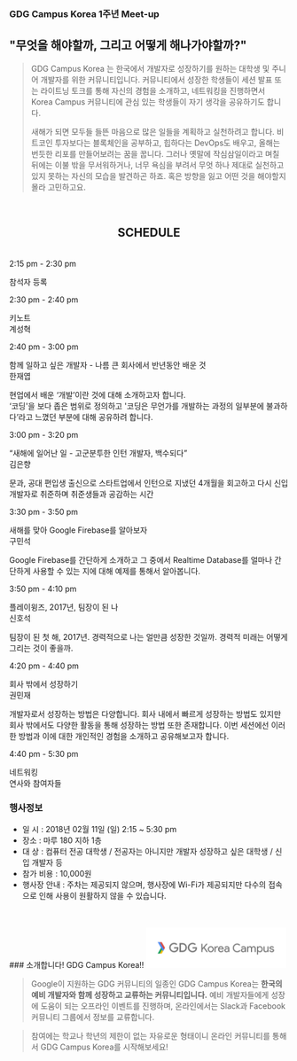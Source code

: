 ### GDG Campus Korea 1주년 Meet-up

<div class="text-center"><h2>"무엇을 해야할까, 그리고 어떻게 해나가야할까?"</h2></div>

>GDG Campus Korea 는 한국에서 개발자로 성장하기를 원하는 대학생 및 주니어 개발자를 위한 커뮤니티입니다.  커뮤니티에서 성장한 학생들이 세션 발표 또는 라이트닝 토크를 통해 자신의 경험을 소개하고, 네트워킹을 진행하면서 Korea Campus 커뮤니티에 관심 있는 학생들이 자기 생각을 공유하기도 합니다.
>
>새해가 되면 모두들 들뜬 마음으로 많은 일들을 계획하고 실천하려고 합니다. 비트코인 투자보다는 블록체인을 공부하고, 힙하다는 DevOps도 배우고, 올해는 번듯한 리포를 만들어보려는 꿈을 꿉니다. 그러나 옛말에 작심삼일이라고 며칠 뒤에는 이불 밖을 무서워하거나, 너무 욕심을 부려서 무엇 하나 제대로 실천하고 있지 못하는 자신의 모습을 발견하곤 하죠. 혹은 방향을 잃고 어떤 것을 해야할지 몰라 고민하고요.

<br>
<h2><center>SCHEDULE</center></h2>
<br>

<div class="schedule__block">
    <div class="schedule__row ng-scope">
                <div class="schedule__cell schedule__cell--time schedule__cell--time--long ng-binding">
                <span>2:15 pm - 2:30 pm</span>
                </div>
                <div class="schedule__cell ng-binding"><p>참석자 등록</p>
                </div>
                <div class="schedule__cell schedule__cell--right">
                </div>
    </div>
     <div class="schedule__row ng-scope">
                <div class="schedule__cell schedule__cell--time schedule__cell--time--long ng-binding">
                <span>2:30 pm - 2:40 pm</span>
                </div>
                <div class="schedule__cell ng-binding"><p>키노트 <br> 계성혁</p>
                </div>
                <div class="schedule__cell schedule__cell--center">
                </div>
    </div>
    <div class="schedule__row ng-scope">
                <div class="schedule__cell schedule__cell--time schedule__cell--time--long ng-binding">
                <span>2:40 pm - 3:00 pm</span>
                </div>
                <div class="schedule__cell ng-binding"><p>함께 일하고 싶은 개발자 - 나름 큰 회사에서 반년동안 배운 것<br> 한재엽</p>
                </div>
                <div class="schedule__cell schedule__cell--right"><p>현업에서 배운 ‘개발’이란 것에 대해 소개하고자 합니다.<br>‘코딩'을 보다 좁은 범위로 정의하고 '코딩은 무언가를 개발하는 과정의 일부분에 불과하다’라고 느꼈던 부분에 대해 공유하려 합니다.</p>
                </div>
    </div>
     <div class="schedule__row ng-scope">
                <div class="schedule__cell schedule__cell--time schedule__cell--time--long ng-binding">
                <span>3:00 pm - 3:20 pm</span>
                </div>
                <div class="schedule__cell ng-binding"><p>“새해에 일어난 일 - 고군분투한 인턴 개발자, 백수되다”<br>김은향</p>
                </div>
                <div class="schedule__cell schedule__cell--right"><p>문과, 공대 편입생 출신으로 스타트업에서 인턴으로 지냈던 4개월을 회고하고 다시 신입 개발자로 취준하며 취준생들과 공감하는 시간</p>
                </div>
    </div>
     <div class="schedule__row ng-scope">
                <div class="schedule__cell schedule__cell--time schedule__cell--time--long ng-binding">
                <span>3:30 pm - 3:50 pm</span>
                </div>
                <div class="schedule__cell ng-binding"><p>새해를 맞아 Google Firebase를 알아보자<br> 구민석</p>
                </div>
                <div class="schedule__cell schedule__cell--right"><p>Google Firebase를 간단하게 소개하고 그 중에서 Realtime Database를 얼마나 간단하게 사용할 수 있는 지에 대해 예제를 통해서 알아봅니다.</p>
                </div>
    </div>
     <div class="schedule__row ng-scope">
                <div class="schedule__cell schedule__cell--time schedule__cell--time--long ng-binding">
                <span>3:50 pm - 4:10 pm</span>
                </div>
                <div class="schedule__cell ng-binding"><p>플레이윙즈, 2017년, 팀장이 된 나<br> 신호석</p>
                </div>
                <div class="schedule__cell schedule__cell--right"><p>팀장이 된 첫 해, 2017년. 경력적으로 나는 얼만큼 성장한 것일까. 경력적 미래는 어떻게 그리는 것이 좋을까.</p>
                </div>
    </div>
     <div class="schedule__row ng-scope">
                <div class="schedule__cell schedule__cell--time schedule__cell--time--long ng-binding">
                <span>4:20 pm - 4:40 pm</span>
                </div>
                <div class="schedule__cell ng-binding"><p>회사 밖에서 성장하기 <br> 권민재</p>
                </div>
                <div class="schedule__cell schedule__cell--right"><p>개발자로서 성장하는 방법은 다양합니다. 회사 내에서 빠르게 성장하는 방법도 있지만 회사 밖에서도 다양한 활동을 통해 성장하는 방법 또한 존재합니다. 이번 세션에선 이러한 방법과 이에 대한 개인적인 경험을 소개하고 공유해보고자 합니다.</p>
                </div>
    </div>
     <div class="schedule__row ng-scope">
                <div class="schedule__cell schedule__cell--time schedule__cell--time--long ng-binding">
                <span>4:40 pm - 5:30 pm</span>
                </div>
                <div class="schedule__cell ng-binding"><p>네트워킹 <br> 연사와 참여자들</p>
                </div>
                <div class="schedule__cell schedule__cell--right">
                </div>
    </div>
</div>

### 행사정보

- 일 시 : 2018년 02월 11일 (일) 2:15 ~ 5:30 pm
- 장소 : 마루 180 지하 1층
- 대 상 : 컴퓨터 전공 대학생 / 전공자는 아니지만 개발자 성장하고 싶은 대학생 / 신입 개발자 등
- 참가 비용 : 10,000원
- 행사장 안내 : 주차는 제공되지 않으며, 행사장에 Wi-Fi가 제공되지만 다수의 접속으로 인해 사용이 원활하지 않을 수 있습니다.

<br>
<br>
### 소개합니다! GDG Campus Korea!!
<img src="/images/logos/gdg-kc.png" style="width: 50%;"/>

>Google이 지원하는 GDG 커뮤니티의 일종인 GDG Campus Korea는 **한국의 예비 개발자와 함께 성장하고 교류하는 커뮤니티입니다.** 예비 개발자들에게 성장에 도움이 되는 오프라인 이벤트를 진행하며, 온라인에서는 Slack과 Facebook 커뮤니티 그룹에서 정보를 교류합니다.

>참여에는 학교나 학년의 제한이 없는 자유로운 형태이니 온라인 커뮤니티를 통해서 GDG Campus Korea를 시작해보세요!

<br>